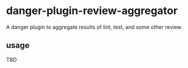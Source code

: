 # danger-plugin-review-aggregator
A danger plugin to aggregate results of lint, test, and some other review.

## usage
TBD